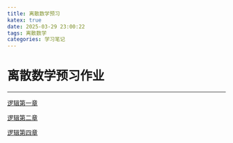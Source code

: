 ```yaml
---
title: 离散数学预习
katex: true
date: 2025-03-29 23:00:22
tags: 离散数学
categories: 学习笔记
---
```

# 离散数学预习作业
****
[逻辑第一章](https://zhouzhou12203.github.io/picx-images-hosting/逻辑第一章预习作业.1hsdbw94bx.webp)

[逻辑第二章](https://zhouzhou12203.github.io/picx-images-hosting/逻辑第二章预习作业.8adeyczlan.webp)

[逻辑第四章](https://zhouzhou12203.github.io/picx-images-hosting/逻辑第四章课前测试.5q7ksoh8il.webp)